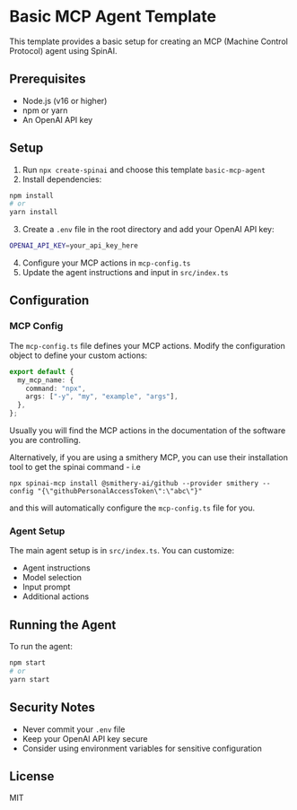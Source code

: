 # Basic MCP Agent Template

This template provides a basic setup for creating an MCP (Machine Control Protocol) agent using SpinAI.

## Prerequisites

- Node.js (v16 or higher)
- npm or yarn
- An OpenAI API key

## Setup

1. Run `npx create-spinai` and choose this template `basic-mcp-agent`
2. Install dependencies:
```bash
npm install
# or
yarn install
```

3. Create a `.env` file in the root directory and add your OpenAI API key:
```bash
OPENAI_API_KEY=your_api_key_here
```

4. Configure your MCP actions in `mcp-config.ts`
5. Update the agent instructions and input in `src/index.ts`

## Configuration

### MCP Config

The `mcp-config.ts` file defines your MCP actions. Modify the configuration object to define your custom actions:

```typescript
export default {
  my_mcp_name: {
    command: "npx",
    args: ["-y", "my", "example", "args"],
  },
};
```

Usually you will find the MCP actions in the documentation of the software you are controlling.

Alternatively, if you are using a smithery MCP, you can use their installation tool to get the spinai command - i.e

```npx spinai-mcp install @smithery-ai/github --provider smithery --config "{\"githubPersonalAccessToken\":\"abc\"}"```

and this will automatically configure the `mcp-config.ts` file for you.

### Agent Setup

The main agent setup is in `src/index.ts`. You can customize:
- Agent instructions
- Model selection
- Input prompt
- Additional actions

## Running the Agent

To run the agent:

```bash
npm start
# or
yarn start
```

## Security Notes

- Never commit your `.env` file
- Keep your OpenAI API key secure
- Consider using environment variables for sensitive configuration

## License

MIT